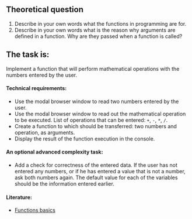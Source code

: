 ## Theoretical question

1. Describe in your own words what the functions in programming are for. 
2. Describe in your own words what is the reason why arguments are defined in a function. Why are they passed when a function is called?

## The task is:

Implement a function that will perform mathematical operations with the numbers entered by the user. 

#### Technical requirements:
- Use the modal browser window to read two numbers entered by the user. 
- Use the modal browser window to read out the mathematical operation to be executed. List of operations that can be entered: `+`, `-`, `*`, `/`. 
- Create a function to which should be transferred: two numbers and operation, as arguments.
- Display the result of the function execution in the console.

#### An optional advanced complexity task:
- Add a check for correctness of the entered data. If the user has not entered any numbers, or if he has entered a value that is not a number, ask both numbers again. The default value for each of the variables should be the information entered earlier.

#### Literature:
- [Functions basics](https://learn.javascript.info/function-basics)
